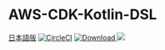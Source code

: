 # AWS-CDK-Kotlin-DSL  
[日本語版](README-JA.md)
[![CircleCI](https://circleci.com/gh/justincase-jp/AWS-CDK-Kotlin-DSL/tree/master.svg?style=svg)](https://circleci.com/gh/justincase-jp/AWS-CDK-Kotlin-DSL/tree/master)
[![Download](https://api.bintray.com/packages/justincase/aws-cdk-kotlin-dsl/core/images/download.svg) ](https://bintray.com/justincase/aws-cdk-kotlin-dsl/core/_latestVersion)
<a href='https://bintray.com/justincase/aws-cdk-kotlin-dsl/core?source=watch' alt='Get automatic notifications about new "core" versions'><img src='https://www.bintray.com/docs/images/bintray_badge_color.png'></a>
  
